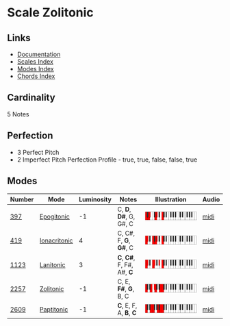 # Scale Zolitonic

## Links

- [Documentation](README.md)
- [Scales Index](Scales.md)
- [Modes Index](Modes.md)
- [Chords Index](Chords.md)

## Cardinality

5 Notes

## Perfection

- 3 Perfect Pitch
- 2 Imperfect Pitch
Perfection Profile - true, true, false, false, true

## Modes

| Number | Mode | Luminosity | Notes | Illustration | Audio |
|--------|------|------------|-------|--------------|-------|
| [397](https://ianring.com/musictheory/scales/397) | [Epogitonic](ModeEpogitonic.md) | -1 | C, **D**, **D#**, G, G#, C | ![CNaturalEpogitonic](ModeCNaturalEpogitonic.png) | [midi](https://github.com/edipermadi/music/blob/main/docs/ModeCNaturalEpogitonic.mid?raw=true) | 
| [419](https://ianring.com/musictheory/scales/419) | [Ionacritonic](ModeIonacritonic.md) | 4 | C, C#, F, **G**, **G#**, C | ![CNaturalIonacritonic](ModeCNaturalIonacritonic.png) | [midi](https://github.com/edipermadi/music/blob/main/docs/ModeCNaturalIonacritonic.mid?raw=true) | 
| [1123](https://ianring.com/musictheory/scales/1123) | [Lanitonic](ModeLanitonic.md) | 3 | **C**, **C#**, F, F#, A#, **C** | ![CNaturalLanitonic](ModeCNaturalLanitonic.png) | [midi](https://github.com/edipermadi/music/blob/main/docs/ModeCNaturalLanitonic.mid?raw=true) | 
| [2257](https://ianring.com/musictheory/scales/2257) | [Zolitonic](ModeZolitonic.md) | -1 | C, E, **F#**, **G**, B, C | ![CNaturalZolitonic](ModeCNaturalZolitonic.png) | [midi](https://github.com/edipermadi/music/blob/main/docs/ModeCNaturalZolitonic.mid?raw=true) | 
| [2609](https://ianring.com/musictheory/scales/2609) | [Paptitonic](ModePaptitonic.md) | -1 | **C**, E, F, A, **B**, **C** | ![CNaturalPaptitonic](ModeCNaturalPaptitonic.png) | [midi](https://github.com/edipermadi/music/blob/main/docs/ModeCNaturalPaptitonic.mid?raw=true) | 
